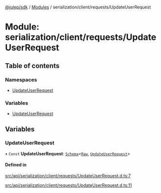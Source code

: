 [@julep/sdk](../README.md) / [Modules](../modules.md) / serialization/client/requests/UpdateUserRequest

# Module: serialization/client/requests/UpdateUserRequest

## Table of contents

### Namespaces

- [UpdateUserRequest](serialization_client_requests_UpdateUserRequest.UpdateUserRequest.md)

### Variables

- [UpdateUserRequest](serialization_client_requests_UpdateUserRequest.md#updateuserrequest)

## Variables

### UpdateUserRequest

• `Const` **UpdateUserRequest**: [`Schema`](core_schemas_Schema.md#schema)\<[`Raw`](../interfaces/serialization_client_requests_UpdateUserRequest.UpdateUserRequest.Raw.md), [`UpdateUserRequest`](../interfaces/api_client_requests_UpdateUserRequest.UpdateUserRequest.md)\>

#### Defined in

[src/api/serialization/client/requests/UpdateUserRequest.d.ts:7](https://github.com/julep-ai/samantha-monorepo/blob/9aefd53/sdks/js/src/api/serialization/client/requests/UpdateUserRequest.d.ts#L7)

[src/api/serialization/client/requests/UpdateUserRequest.d.ts:11](https://github.com/julep-ai/samantha-monorepo/blob/9aefd53/sdks/js/src/api/serialization/client/requests/UpdateUserRequest.d.ts#L11)
